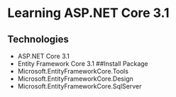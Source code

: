 # Learning ASP.NET Core 3.1
## Technologies
- ASP.NET Core 3.1
- Entity Framework Core 3.1
##Install Package
- Microsoft.EntityFrameworkCore.Tools
- Microsoft.EntityFrameworkCore.Design
- Microsoft.EntityFrameworkCore.SqlServer